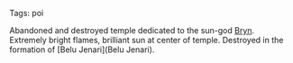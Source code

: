 Tags: poi

Abandoned and destroyed temple dedicated to the sun-god [Bryn](Bryn). Extremely bright flames, brilliant sun at center of temple. Destroyed in the formation of [Belu Jenari](Belu Jenari).